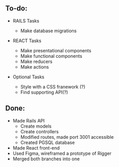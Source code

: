 ## To-do:

- RAILS Tasks
    - Make database migrations

- REACT Tasks
    - Make presentational components
    - Make functional components
    - Make reducers
    - Make actions

- Optional Tasks
    - Style with a CSS franework (?)
    - Find supporting API(?)


## Done:

- Made Rails API
    - Create models
    - Create controllers
    - Modified routes, made port 3001 accessible
    - Created PGSQL database
- Made React front-end
- Used Figma, wireframed a prototype of Rigger
- Merged both branches into one